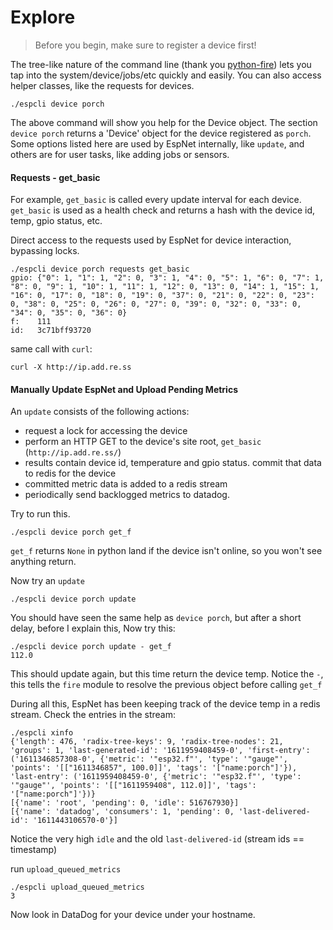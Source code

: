 # Explore
> Before you begin, make sure to register a device first!

The tree-like nature of the command line (thank you [python-fire](https://github.com/google/python-fire)) lets you tap into the system/device/jobs/etc quickly and easily. You can also access helper classes, like the requests for devices. 

```
./espcli device porch
```
The above command will show you help for the Device object. The section `device porch` returns a 'Device' object for the device registered as `porch`. Some options listed here are used by EspNet internally, like `update`, and others are for user tasks, like adding jobs or sensors.


#### Requests - get_basic
For example, `get_basic` is called every update interval for each device.  `get_basic` is used as a health check and returns a hash with the device id, temp, gpio status, etc. 

Direct access to the requests used by EspNet for device interaction, bypassing locks.
```
./espcli device porch requests get_basic
gpio: {"0": 1, "1": 1, "2": 0, "3": 1, "4": 0, "5": 1, "6": 0, "7": 1, "8": 0, "9": 1, "10": 1, "11": 1, "12": 0, "13": 0, "14": 1, "15": 1, "16": 0, "17": 0, "18": 0, "19": 0, "37": 0, "21": 0, "22": 0, "23": 0, "38": 0, "25": 0, "26": 0, "27": 0, "39": 0, "32": 0, "33": 0, "34": 0, "35": 0, "36": 0}
f:    111
id:   3c71bff93720
```
same call with `curl`:
```
curl -X http://ip.add.re.ss
```

#### Manually Update EspNet and Upload Pending Metrics
An `update` consists of the following actions:
* request a lock for accessing the device
* perform an HTTP GET to the device's site root, `get_basic` (`http://ip.add.re.ss/`)
* results contain device id, temperature and gpio status. commit that data to redis for the device
* committed metric data is added to a redis stream
* periodically send backlogged metrics to datadog.

Try to run this.
```
./espcli device porch get_f
```
`get_f` returns `None` in python land if the device isn't online, so you won't see anything return.

Now try an `update`
```
./espcli device porch update
```
You should have seen the same help as `device porch`, but after a short delay, before I explain this, Now try this:
```
./espcli device porch update - get_f
112.0
```
This should update again, but this time return the device temp. Notice the `-`, this tells the `fire` module to resolve the previous object before calling `get_f`

During all this, EspNet has been keeping track of the device temp in a redis stream. Check the entries in the stream:

```
./espcli xinfo
{'length': 476, 'radix-tree-keys': 9, 'radix-tree-nodes': 21, 'groups': 1, 'last-generated-id': '1611959408459-0', 'first-entry': ('1611346857308-0', {'metric': '"esp32.f"', 'type': '"gauge"', 'points': '[["1611346857", 100.0]]', 'tags': '["name:porch"]'}), 'last-entry': ('1611959408459-0', {'metric': '"esp32.f"', 'type': '"gauge"', 'points': '[["1611959408", 112.0]]', 'tags': '["name:porch"]'})}
[{'name': 'root', 'pending': 0, 'idle': 516767930}]
[{'name': 'datadog', 'consumers': 1, 'pending': 0, 'last-delivered-id': '1611443106570-0'}]
```
Notice the very high `idle` and the old `last-delivered-id` (stream ids == timestamp)

run `upload_queued_metrics`

```
./espcli upload_queued_metrics
3
```
Now look in DataDog for your device under your hostname. 